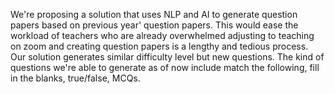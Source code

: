 We're proposing a solution that uses NLP and AI to generate question papers based on previous year' question papers. This would ease the workload of teachers who are already overwhelmed adjusting to teaching on zoom and creating question papers is a lengthy and tedious process. Our solution generates similar difficulty level but new questions. The kind of questions we're able to generate as of now include match the following, fill in the blanks, true/false, MCQs.
